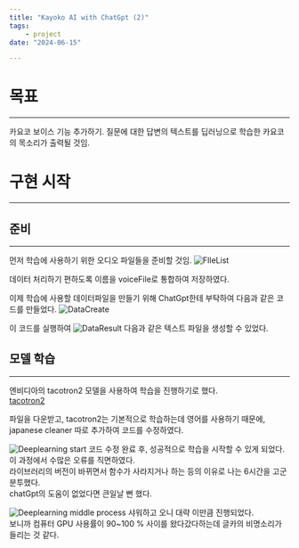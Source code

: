 ```yaml
---
title: "Kayoko AI with ChatGpt (2)"
tags:
    - project
date: "2024-06-15"

---
```


# 목표
---
카요코 보이스 기능 추가하기.
질문에 대한 답변의 텍스트를 딥러닝으로 학습한 카요코의 목소리가 출력될 것임.

# 구현 시작
---
## 준비
---
먼저 학습에 사용하기 위한 오디오 파일들을 준비할 것임.
![FIleList](https://drive.google.com/uc?export=view&id=13VhJhSwLltaU1pIH-W4Tj4Y-RXHd-QlW)

데이터 처리하기 편하도록 이름을 voiceFile로 통합하여 저장하였다.

이제 학습에 사용할 데이터파일을 만들기 위해 ChatGpt한테 부탁하여 다음과 같은 코드를 만들었다.
![DataCreate](https://drive.google.com/uc?export=view&id=1MhwXG2eIP-OYSRr0UVK9fCJmp050xs79)

이 코드를 실행하여
![DataResult](https://drive.google.com/uc?export=view&id=18HlnEXHSvFRx8MYxPRroa4t3ZCj-RZ-K)
다음과 같은 텍스트 파일을 생성할 수 있었다.


## 모델 학습
---
엔비디아의 tacotron2 모델을 사용하여 학습을 진행하기로 했다.  
[tacotron2](https://github.com/NVIDIA/tacotron2)

파일을 다운받고, tacotron2는 기본적으로 학습하는데 영어를 사용하기 때문에, japanese cleaner 따로 추가하여 코드를 수정하였다.  

![Deeplearning start](https://drive.google.com/uc?export=view&id=1UnlO1AWrERg8OtIAxzvZfcoiAH5xgXqB)
코드 수정 완료 후, 성공적으로 학습을 시작할 수 있게 되었다.  
이 과정에서 수많은 오류를 직면하였다.  
라이브러리의 버전이 바뀌면서 함수가 사라지거나 하는 등의 이유로 나는 6시간을 고군분투했다.  
chatGpt의 도움이 없었다면 큰일날 뻔 했다.

![Deeplearning middle process](https://drive.google.com/uc?export=view&id=1frABSu2ROZfOaZIqfoPGOQQ5MtIVQ9y9)
샤워하고 오니 대략 이만큼 진행되었다.  
보니까 컴퓨터 GPU 사용률이 90~100 % 사이를 왔다갔다하는데 글카의 비명소리가 들리는 것 같다.

